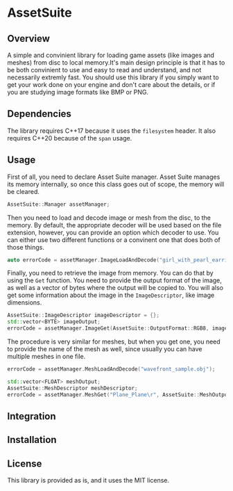 # AssetSuite
## Overview
A simple and convinient library for loading game assets (like images and meshes) from disc to local memory.It's main design principle is that it has to be both convinient to use and easy to read and understand, and not necessarily extremly fast. You should use this library if you simply want to get your work done on your engine and don't care about the details, or if you are studying image formats like BMP or PNG.

## Dependencies
The library requires C++17 because it uses the `filesystem` header. It also requires C++20 because of the `span` usage.

## Usage
First of all, you need to declare Asset Suite manager. Asset Suite manages its memory internally, so once this class goes out of scope, the memory will be cleared.
```cpp
AssetSuite::Manager assetManager;
```
Then you need to load and decode image or mesh from the disc, to the memory. By default, the appropriate decoder will be used based on the file extension, however, you can provide an option which decoder to use. You can either use two different functions or a convinent one that does both of those things.
```cpp
auto errorCode = assetManager.ImageLoadAndDecode("girl_with_pearl_earring.bmp");
```
Finally, you need to retrieve the image from memory. You can do that by using the `Get` function. You need to provide the output format of the image, as well as a vector of bytes where the output will be copied to. You will also get some information about the image in the `ImageDescriptor`, like image dimensions.
```cpp
AssetSuite::ImageDescriptor imageDescriptor = {};
std::vector<BYTE> imageOutput;
errorCode = assetManager.ImageGet(AssetSuite::OutputFormat::RGB8, imageOutput, imageDescriptor);
```
The procedure is very similar for meshes, but when you get one, you need to provide the name of the mesh as well, since usually you can have multiple meshes in one file.
```cpp
errorCode = assetManager.MeshLoadAndDecode("wavefront_sample.obj");

std::vector<FLOAT> meshOutput;
AssetSuite::MeshDescriptor meshDescriptor;
errorCode = assetManager.MeshGet("Plane_Plane\r", AssetSuite::MeshOutputFormat::POSITION, meshOutput, meshDescriptor);
```

## Integration

## Installation

## License
This library is provided as is, and it uses the MIT license.
